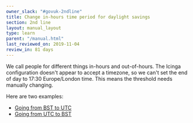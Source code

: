 ```yaml
---
owner_slack: "#govuk-2ndline"
title: Change in-hours time period for daylight savings
section: 2nd line
layout: manual_layout
type: learn
parent: "/manual.html"
last_reviewed_on: 2019-11-04
review_in: 81 days
---
```


We call people for different things in-hours and out-of-hours.  The
Icinga configuration doesn't appear to accept a timezone, so we can't
set the end of day to 17:30 Europe/London time.  This means the
threshold needs manually changing.

Here are two examples:

- [Going from BST to UTC](https://github.com/alphagov/govuk-puppet/commit/1f9c585d9d2968fbf456bd88165cefe7cbb97337)
- [Going from UTC to BST](https://github.com/alphagov/govuk-puppet/commit/f30976df346af65bfb9bb46cdc5b2f59ccb4e4df)
